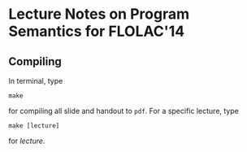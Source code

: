 # Lecture Notes on Program Semantics for FLOLAC'14

## Compiling 

In terminal, type 

``make``

for compiling all slide and handout to `pdf`. For a specific lecture, type 

``make [lecture]``

for *lecture*. 
